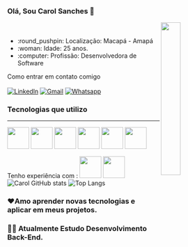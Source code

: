 ###  Olá, Sou Carol Sanches 👋
  <img src="https://static.vecteezy.com/system/resources/previews/019/153/003/original/3d-minimal-programming-icon-coding-screen-web-development-concept-laptop-with-a-coding-screen-and-a-coding-icon-3d-illustration-png.png" width="30%" height="30%" align="right">
  <ul style="margin-top: 50px">
    <li> :round_pushpin: Localização: Macapá - Amapá</li>
    <li> :woman: Idade: 25 anos.</li>
    <li> :computer: Profissão: Desenvolvedora de Software</li>
  </ul>

Como entrar em contato comigo <br> <br>
[![Linkedln](https://img.shields.io/badge/LinkedIn-0077B5?style=for-the-badge&logo=linkedin&logoColor=white)](https://www.linkedin.com/in/carol-sanches-878391185/)
[![Gmail](https://img.shields.io/badge/Gmail-D14836?style=for-the-badge&logo=gmail&logoColor=white)](mailto:carolmosilva34@gmail.com)
[![Whatsapp](https://img.shields.io/badge/WhatsApp-25D366?style=for-the-badge&logo=whatsapp&logoColor=white)](https://wa.me/qr/QKM33WTJHOH4G1)
 
 ### Tecnologias que utilizo
 <hr>
 <div style = "display:inline_block">
 <img src="https://cdn.jsdelivr.net/gh/devicons/devicon/icons/html5/html5-original-wordmark.svg" width="50px" height="50px"/>
 <img src="https://cdn.jsdelivr.net/gh/devicons/devicon/icons/css3/css3-plain-wordmark.svg" width="50px" height="50px"/>
 <img src="https://cdn.jsdelivr.net/gh/devicons/devicon/icons/javascript/javascript-original.svg" width="50px" height="50px"/>
 <img src="https://cdn.jsdelivr.net/gh/devicons/devicon/icons/nodejs/nodejs-original.svg" width="50px" height="50px"/>
 <img src="https://cdn.jsdelivr.net/gh/devicons/devicon/icons/postgresql/postgresql-original-wordmark.svg" width="50px" height="50px" />
 <img src="https://cdn.jsdelivr.net/gh/devicons/devicon/icons/npm/npm-original-wordmark.svg" width="50px" height="50px" />

 Tenho experiência com :
 <img src="https://cdn.jsdelivr.net/gh/devicons/devicon/icons/github/github-original-wordmark.svg" width="50px" height="50px" />
 <img src="https://cdn.jsdelivr.net/gh/devicons/devicon/icons/git/git-plain-wordmark.svg" width="50px" height="50px" />
![Carol GitHub stats](https://github-readme-stats.vercel.app/api?username=CarolinaSanches24&show_icons=true&theme=radical)   ![Top Langs](https://github-readme-stats.vercel.app/api/top-langs/?username=CarolinaSanches24&layout=compact)



###  ❤️Amo aprender novas tecnologias e aplicar em meus projetos.
### 👩‍💻 Atualmente Estudo Desenvolvimento Back-End.

</div>
